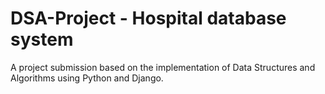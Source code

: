 # DSA-Project - Hospital database system
A project submission based on the implementation of Data Structures and Algorithms using Python and Django.


